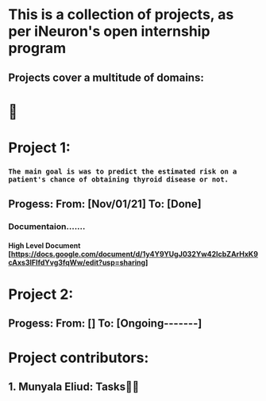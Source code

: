 # This is a collection of projects, as per iNeuron's open internship program

## Projects cover a multitude of domains:


# 🥳<h1>Project 1:</h1> 

### ```The main goal is was to predict the estimated risk on a patient's chance of obtaining thyroid disease or not.```

## Progess:  From: [Nov/01/21] To: [Done]
### Documentaion.......
#### High Level Document [https://docs.google.com/document/d/1y4Y9YUgJ032Yw42IcbZArHxK9cAxs3lFIfdYvg3fqWw/edit?usp=sharing]


# Project 2: 

### 
## Progess:  From: [] To: [Ongoing-------]



# Project contributors:

## 1. Munyala Eliud: Tasks👷‍♂️
